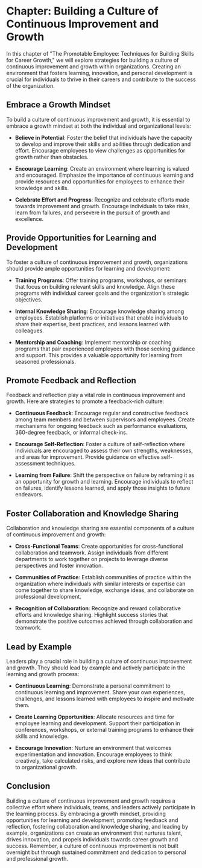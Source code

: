 Chapter: Building a Culture of Continuous Improvement and Growth
================================================================

In this chapter of "The Promotable Employee: Techniques for Building Skills for Career Growth," we will explore strategies for building a culture of continuous improvement and growth within organizations. Creating an environment that fosters learning, innovation, and personal development is crucial for individuals to thrive in their careers and contribute to the success of the organization.

Embrace a Growth Mindset
------------------------

To build a culture of continuous improvement and growth, it is essential to embrace a growth mindset at both the individual and organizational levels:

* **Believe in Potential**: Foster the belief that individuals have the capacity to develop and improve their skills and abilities through dedication and effort. Encourage employees to view challenges as opportunities for growth rather than obstacles.

* **Encourage Learning**: Create an environment where learning is valued and encouraged. Emphasize the importance of continuous learning and provide resources and opportunities for employees to enhance their knowledge and skills.

* **Celebrate Effort and Progress**: Recognize and celebrate efforts made towards improvement and growth. Encourage individuals to take risks, learn from failures, and persevere in the pursuit of growth and excellence.

Provide Opportunities for Learning and Development
--------------------------------------------------

To foster a culture of continuous improvement and growth, organizations should provide ample opportunities for learning and development:

* **Training Programs**: Offer training programs, workshops, or seminars that focus on building relevant skills and knowledge. Align these programs with individual career goals and the organization's strategic objectives.

* **Internal Knowledge Sharing**: Encourage knowledge sharing among employees. Establish platforms or initiatives that enable individuals to share their expertise, best practices, and lessons learned with colleagues.

* **Mentorship and Coaching**: Implement mentorship or coaching programs that pair experienced employees with those seeking guidance and support. This provides a valuable opportunity for learning from seasoned professionals.

Promote Feedback and Reflection
-------------------------------

Feedback and reflection play a vital role in continuous improvement and growth. Here are strategies to promote a feedback-rich culture:

* **Continuous Feedback**: Encourage regular and constructive feedback among team members and between supervisors and employees. Create mechanisms for ongoing feedback such as performance evaluations, 360-degree feedback, or informal check-ins.

* **Encourage Self-Reflection**: Foster a culture of self-reflection where individuals are encouraged to assess their own strengths, weaknesses, and areas for improvement. Provide guidance on effective self-assessment techniques.

* **Learning from Failure**: Shift the perspective on failure by reframing it as an opportunity for growth and learning. Encourage individuals to reflect on failures, identify lessons learned, and apply those insights to future endeavors.

Foster Collaboration and Knowledge Sharing
------------------------------------------

Collaboration and knowledge sharing are essential components of a culture of continuous improvement and growth:

* **Cross-Functional Teams**: Create opportunities for cross-functional collaboration and teamwork. Assign individuals from different departments to work together on projects to leverage diverse perspectives and foster innovation.

* **Communities of Practice**: Establish communities of practice within the organization where individuals with similar interests or expertise can come together to share knowledge, exchange ideas, and collaborate on professional development.

* **Recognition of Collaboration**: Recognize and reward collaborative efforts and knowledge sharing. Highlight success stories that demonstrate the positive outcomes achieved through collaboration and teamwork.

Lead by Example
---------------

Leaders play a crucial role in building a culture of continuous improvement and growth. They should lead by example and actively participate in the learning and growth process:

* **Continuous Learning**: Demonstrate a personal commitment to continuous learning and improvement. Share your own experiences, challenges, and lessons learned with employees to inspire and motivate them.

* **Create Learning Opportunities**: Allocate resources and time for employee learning and development. Support their participation in conferences, workshops, or external training programs to enhance their skills and knowledge.

* **Encourage Innovation**: Nurture an environment that welcomes experimentation and innovation. Encourage employees to think creatively, take calculated risks, and explore new ideas that contribute to organizational growth.

Conclusion
----------

Building a culture of continuous improvement and growth requires a collective effort where individuals, teams, and leaders actively participate in the learning process. By embracing a growth mindset, providing opportunities for learning and development, promoting feedback and reflection, fostering collaboration and knowledge sharing, and leading by example, organizations can create an environment that nurtures talent, drives innovation, and propels individuals towards career growth and success. Remember, a culture of continuous improvement is not built overnight but through sustained commitment and dedication to personal and professional growth.
